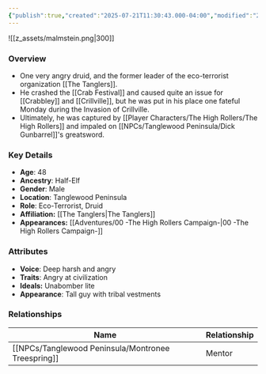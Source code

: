```yaml
---
{"publish":true,"created":"2025-07-21T11:30:43.000-04:00","modified":"2025-08-14T14:53:13.508-04:00","published":"2025-08-14T14:53:13.508-04:00","cssclasses":"","Age":"48","Ancestry":["Half-Elf"],"Gender":"Male","Location":["Tanglewood Peninsula"],"Role":["Eco-Terrorist, Druid"],"Affiliation":["[[The Tanglers]]"],"Appearances":["[[00 -The High Rollers Campaign-]]"]}
---
```



![[z_assets/malmstein.png|300]]

### Overview
- One very angry druid, and the former leader of the eco-terrorist organization [[The Tanglers]]. 
- He crashed the [[Crab Festival]] and caused quite an issue for [[Crabbley]] and [[Crillville]], but he was put in his place one fateful Monday during the Invasion of Crillville.
- Ultimately, he was captured by [[Player Characters/The High Rollers/The High Rollers]] and impaled on [[NPCs/Tanglewood Peninsula/Dick Gunbarrel]]'s greatsword.

### Key Details
- **Age**: 48
- **Ancestry**: Half-Elf
- **Gender**: Male
- **Location**: Tanglewood Peninsula
- **Role**: Eco-Terrorist, Druid
- **Affiliation:** [[The Tanglers\|The Tanglers]]
- **Appearances:** [[Adventures/00 -The High Rollers Campaign-\|00 -The High Rollers Campaign-]]

### Attributes
- **Voice**: Deep harsh and angry
- **Traits**: Angry at civilization
- **Ideals:** Unabomber lite
- **Appearance**: Tall guy with tribal vestments

### Relationships

| Name                     | Relationship |
| ------------------------ | ------------ |
| [[NPCs/Tanglewood Peninsula/Montronee Treespring]] | Mentor       |
